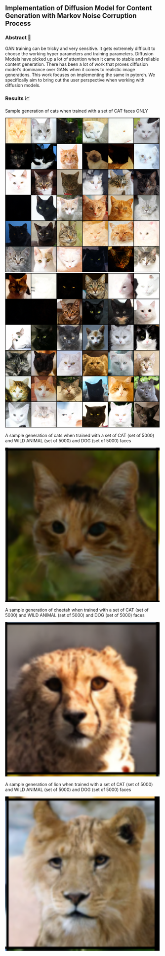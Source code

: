 ## Implementation of Diffusion Model for Content Generation with Markov Noise Corruption Process

### Abstract 📑

GAN training can be tricky and very sensitive. It gets extremely difficult to choose the working hyper parameters and training parameters. Diffusion Models have picked up a lot of attention when it came to stable and reliable content generation. 
There has been a lot of work that proves diffusion model's dominance over GANs when it comes to realistic image generations. This work focuses on implementing the same in pytorch.
We specifically aim to bring out the user perspective when working with diffusion models. 

### Results 📈

Sample generation of cats when trained with a set of CAT faces ONLY
<div align='left'>
<img src = 'cat_images/sample-493.png'
     width="500" 
     height="500">
</div>

<div align='left'>
<img src = 'cat_images/sample-478.png'
     width="500" 
     height="500">
</div>

A sample generation of cats when trained with a set of CAT (set of 5000) and WILD ANIMAL (set of 5000) and DOG (set of 5000) faces
<div align='left'>
<img src = 'cat_dog_wild_images/cat6.png'
     width="500" 
     height="500">
</div>

A sample generation of cheetah when trained with a set of CAT (set of 5000) and WILD ANIMAL (set of 5000) and DOG (set of 5000) faces
<div align='left'>
<img src = 'cat_dog_wild_images/cheetah2.png'
     width="500" 
     height="500">
</div>

A sample generation of lion when trained with a set of CAT (set of 5000) and WILD ANIMAL (set of 5000) and DOG (set of 5000) faces
<div align='left'>
<img src = 'cat_dog_wild_images/lion2.png'
     width="500" 
     height="500">
</div>
